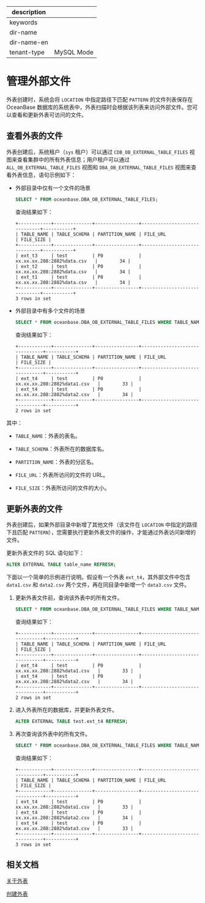 |description||
|---|---|
|keywords||
|dir-name||
|dir-name-en||
|tenant-type|MySQL Mode|

# 管理外部文件

外表创建时，系统会将 `LOCATION` 中指定路径下匹配 `PATTERN` 的文件列表保存在 OceanBase 数据库的系统表中，外表扫描时会根据该列表来访问外部文件。您可以查看和更新外表可访问的文件。

## 查看外表的文件

外表创建后，系统租户（`sys` 租户）可以通过 `CDB_OB_EXTERNAL_TABLE_FILES` 视图来查看集群中的所有外表信息；用户租户可以通过 `ALL_OB_EXTERNAL_TABLE_FILES` 视图和 `DBA_OB_EXTERNAL_TABLE_FILES` 视图来查看外表信息，语句示例如下：

* 外部目录中仅有一个文件的场景

  ```sql
  SELECT * FROM oceanbase.DBA_OB_EXTERNAL_TABLE_FILES;
  ```

  查询结果如下：

  ```shell
  +------------+--------------+----------------+------------------------------+-----------+
  | TABLE_NAME | TABLE_SCHEMA | PARTITION_NAME | FILE_URL                     | FILE_SIZE |
  +------------+--------------+----------------+------------------------------+-----------+
  | ext_t3     | test         | P0             | xx.xx.xx.208:2882%data.csv   |        34 |
  | ext_t2     | test         | P0             | xx.xx.xx.208:2882%data.csv   |        34 |
  | ext_t1     | test         | P0             | xx.xx.xx.208:2882%data.csv   |        34 |
  +------------+--------------+----------------+------------------------------+-----------+
  3 rows in set
  ```

* 外部目录中有多个文件的场景

  ```sql
  SELECT * FROM oceanbase.DBA_OB_EXTERNAL_TABLE_FILES WHERE TABLE_NAME= 'ext_t4';
  ```

  查询结果如下：

  ```shell
  +------------+--------------+----------------+-------------------------------+-----------+
  | TABLE_NAME | TABLE_SCHEMA | PARTITION_NAME | FILE_URL                      | FILE_SIZE |
  +------------+--------------+----------------+-------------------------------+-----------+
  | ext_t4     | test         | P0             | xx.xx.xx.208:2882%data1.csv   |        33 |
  | ext_t4     | test         | P0             | xx.xx.xx.208:2882%data2.csv   |        34 |
  +------------+--------------+----------------+-------------------------------+-----------+
  2 rows in set
  ```

其中：

* `TABLE_NAME`：外表的表名。

* `TABLE_SCHEMA`：外表所在的数据库名。

* `PARTITION_NAME`：外表的分区名。

* `FILE_URL`：外表所访问的文件的 URL。

* `FILE_SIZE`：外表所访问的文件的大小。

## 更新外表的文件

外表创建后，如果外部目录中新增了其他文件（该文件在 `LOCATION` 中指定的路径下且匹配 `PATTERN`），您需要执行更新外表文件的操作，才能通过外表访问新增的文件。

更新外表文件的 SQL 语句如下：

```sql
ALTER EXTERNAL TABLE table_name REFRESH;
```

下面以一个简单的示例进行说明。假设有一个外表 `ext_t4`，其外部文件中包含 `data1.csv` 和 `data2.csv` 两个文件，再在同目录中新增一个 `data3.csv` 文件。

1. 更新外表文件前，查询该外表中的所有文件。


    ```sql
    SELECT * FROM oceanbase.DBA_OB_EXTERNAL_TABLE_FILES WHERE TABLE_NAME= 'ext_t4';
    ```

    查询结果如下：

    ```shell
    +------------+--------------+----------------+-------------------------------+-----------+
    | TABLE_NAME | TABLE_SCHEMA | PARTITION_NAME | FILE_URL                      | FILE_SIZE |
    +------------+--------------+----------------+-------------------------------+-----------+
    | ext_t4     | test         | P0             | xx.xx.xx.208:2882%data1.csv   |        33 |
    | ext_t4     | test         | P0             | xx.xx.xx.208:2882%data2.csv   |        34 |
    +------------+--------------+----------------+-------------------------------+-----------+
    2 rows in set
    ```

2. 进入外表所在的数据库，并更新外表文件。

    ```sql
    ALTER EXTERNAL TABLE test.ext_t4 REFRESH;
    ```

3. 再次查询该外表中的所有文件。

    ```sql
    SELECT * FROM oceanbase.DBA_OB_EXTERNAL_TABLE_FILES WHERE TABLE_NAME= 'ext_t4';
    ```

    查询结果如下：

    ```shell
    +------------+--------------+----------------+-------------------------------+-----------+
    | TABLE_NAME | TABLE_SCHEMA | PARTITION_NAME | FILE_URL                      | FILE_SIZE |
    +------------+--------------+----------------+-------------------------------+-----------+
    | ext_t4     | test         | P0             | xx.xx.xx.208:2882%data1.csv   |        33 |
    | ext_t4     | test         | P0             | xx.xx.xx.208:2882%data2.csv   |        34 |
    | ext_t4     | test         | P0             | xx.xx.xx.208:2882%data3.csv   |        33 |
    +------------+--------------+----------------+-------------------------------+-----------+
    3 rows in set
    ```

## 相关文档

[关于外表](../1000.manage-external-tables-of-mysql-mode/100.about-external-tables-of-mysql-mode.md)

[创建外表](../1000.manage-external-tables-of-mysql-mode/200.create-a-external-table-of-mysql-mode.md)
